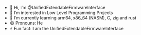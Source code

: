 - 👋 Hi, I’m @UnifiedExtendableFirmwareInterface
- 👀 I’m interested in Low Level Programming Projects
- 🌱 I’m currently learning arm64, x86_64 (NASM), C, zig and rust
- 😄 Pronouns: He
- ⚡ Fun fact: I am the UnifiedExtendableFirmwareInterface

<!---
UnifiedExtendableFirmwareInterface/UnifiedExtendableFirmwareInterface is a ✨ special ✨ repository because its `README.md` (this file) appears on your GitHub profile.
You can click the Preview link to take a look at your changes.
--->
